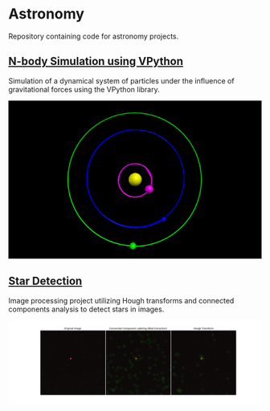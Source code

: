 # Astronomy

Repository containing code for astronomy projects.

## [N-body Simulation using VPython](https://github.com/paulooctavio/astronomy/tree/main/N-body_Simulation)

Simulation of a dynamical system of particles under the influence of gravitational forces using the VPython library.

<p align = "center">
<img src="https://github.com/paulooctavio/astronomy/blob/main/images/orbits.png?raw=true" width="600"/> 
</p>
<p align = "center">


## [Star Detection](https://github.com/paulooctavio/astronomy/tree/main/Star_Detection)

Image processing project utilizing Hough transforms and connected components analysis to detect stars in images.

<p align = "center">
<img src="https://github.com/paulooctavio/astronomy/blob/main/Star_Detection/results/results_comparisson.png?raw=true" width="600"/>
</p>
<p align = "center">

